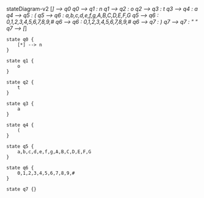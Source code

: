 stateDiagram-v2
    [*] --> q0
    q0 --> q1 : n
    q1 --> q2 : o
    q2 --> q3 : t
    q3 --> q4 : a
    q4 --> q5 : (
    q5 --> q6 : a,b,c,d,e,f,g,A,B,C,D,E,F,G
    q5 --> q6 : 0,1,2,3,4,5,6,7,8,9,#
    q6 --> q6 : 0,1,2,3,4,5,6,7,8,9,#
    q6 --> q7 : )
    q7 --> q7 : " "
    q7 --> [*]
    
    state q0 {
        [*] --> n
    }
    
    state q1 {
        o
    }
    
    state q2 {
        t
    }
    
    state q3 {
        a
    }
    
    state q4 {
        (
    }
    
    state q5 {
        a,b,c,d,e,f,g,A,B,C,D,E,F,G
    }
    
    state q6 {
        0,1,2,3,4,5,6,7,8,9,#
    }
    
    state q7 {}
